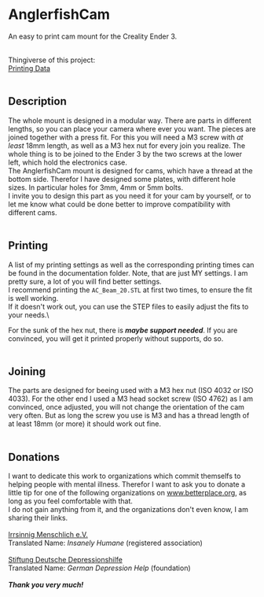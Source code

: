 # AnglerfishCam

An easy to print cam mount for the Creality Ender 3.<br></br>

Thingiverse of this project:\
[Printing Data](google.de)<br></br>


## Description ##

The whole mount is designed in a modular way. There are parts in different lengths, so you can place your camera where ever you want. The pieces are joined together with a press fit. For this you will need a M3 screw with _at least_ 18mm length, as well as a M3 hex nut for every join you realize. The whole thing is to be joined to the Ender 3 by the two screws at the lower left, which hold the electronics case.\
The AnglerfishCam mount is designed for cams, which have a thread at the bottom side. Therefor I have designed some plates, with different hole sizes. In particular holes for 3mm, 4mm or 5mm bolts.\
I invite you to design this part as you need it for your cam by yourself, or to let me know what could be done better to improve compatibility with different cams.<br></br>


## Printing ##

A list of my printing settings as well as the corresponding printing times can be found in the documentation folder. Note, that are just MY settings. I am pretty sure, a lot of you will find better settings.\
I recommend printing the ```AC_Beam_20.STL``` at first two times, to ensure the fit is well working.\
If it doesn't work out, you can use the STEP files to easily adjust the fits to your needs.\

For the sunk of the hex nut, there is ***maybe support needed***. If you are convinced, you will get it printed properly without supports, do so.<br></br>


## Joining ##

The parts are designed for beeing used with a M3 hex nut (ISO 4032 or ISO 4033). For the other end I used a M3 head socket screw (ISO 4762) as I am convinced, once adjusted, you will not change the orientation of the cam very often. But as long the screw you use is M3 and has a thread length of at least 18mm (or more) it should work out fine.<br></br>


## Donations ##

I want to dedicate this work to organizations which commit themselfs to helping people with mental illness.
Therefor I want to ask you to donate a little tip for one of the following organizations on www.betterplace.org, as long as you feel comfortable with that.\
I do not gain anything from it, and the organizations don't even know, I am sharing their links.
<br></br>
[Irrsinnig Menschlich e.V.](https://www.betterplace.org/de/organisations/2508-irrsinnig-menschlich-e-v)\
Translated Name: *Insanely Humane* (registered association)
<br></br>
[Stiftung Deutsche Depressionshilfe](https://www.betterplace.org/de/organisations/24384-stiftung-deutsche-depressionshilfe)\
Translated Name: *German Depression Help* (foundation)
<br></br>
***Thank you very much!***
